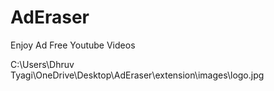 # AdEraser
Enjoy Ad Free Youtube Videos

C:\Users\Dhruv Tyagi\OneDrive\Desktop\AdEraser\extension\images\logo.jpg

